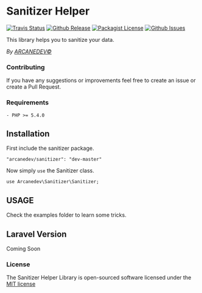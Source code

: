 Sanitizer Helper
==============
[![Travis Status](http://img.shields.io/travis/ARCANEDEV/Sanitizer.svg?style=flat-square)](https://travis-ci.org/ARCANEDEV/Sanitizer)
[![Github Release](http://img.shields.io/github/release/ARCANEDEV/Sanitizer.svg?style=flat-square)](https://github.com/ARCANEDEV/Sanitizer/releases)
[![Packagist License](http://img.shields.io/packagist/l/arcanedev/sanitizer.svg?style=flat-square)](http://opensource.org/licenses/MIT)
[![Github Issues](http://img.shields.io/github/issues/ARCANEDEV/Sanitizer.svg?style=flat-square)](https://github.com/ARCANEDEV/Sanitizer/issues)

This library helps you to sanitize your data.

*By [ARCANEDEV&copy;](http://www.arcanedev.net/)*

### Contributing
If you have any suggestions or improvements feel free to create an issue or create a Pull Request.

### Requirements
    - PHP >= 5.4.0
    
## Installation

First include the sanitizer package.

    "arcanedev/sanitizer": "dev-master"

Now simply `use` the Sanitizer class.

    use Arcanedev\Sanitizer\Sanitizer;

## USAGE

Check the examples folder to learn some tricks.

## Laravel Version

Coming Soon

### License

The Sanitizer Helper Library is open-sourced software licensed under the [MIT license](http://opensource.org/licenses/MIT)
